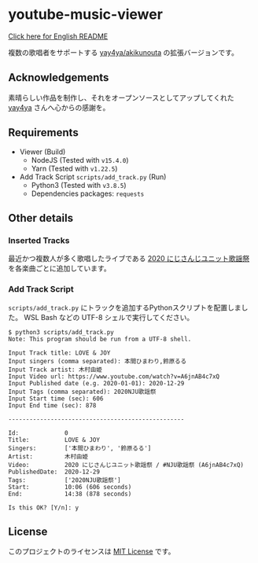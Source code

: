 # youtube-music-viewer

[Click here for English README](README.md)

複数の歌唱者をサポートする [yay4ya/akikunouta](https://github.com/yay4ya/akikunouta) の拡張バージョンです。

## Acknowledgements

素晴らしい作品を制作し、それをオープンソースとしてアップしてくれた [yay4ya](https://github.com/yay4ya) さんへ心からの感謝を。

## Requirements

- Viewer (Build)
  - NodeJS (Tested with `v15.4.0`)
  - Yarn (Tested with `v1.22.5`)
- Add Track Script `scripts/add_track.py` (Run)
  - Python3 (Tested with `v3.8.5`)
  - Dependencies packages: `requests`

## Other details

### Inserted Tracks

最近かつ複数人が多く歌唱したライブである [2020 にじさんじユニット歌謡祭](https://www.youtube.com/watch?v=A6jnAB4c7xQ) を各楽曲ごとに追加しています。

### Add Track Script

`scripts/add_track.py` にトラックを追加するPythonスクリプトを配置しました。
WSL Bash などの UTF-8 シェルで実行してください。

```shell
$ python3 scripts/add_track.py
Note: This program should be run from a UTF-8 shell.

Input Track title: LOVE & JOY
Input singers (comma separated): 本間ひまわり,鈴原るる
Input Track artist: 木村由姫
Input Video url: https://www.youtube.com/watch?v=A6jnAB4c7xQ
Input Published date (e.g. 2020-01-01): 2020-12-29
Input Tags (comma separated): 2020NJU歌謡祭
Input Start time (sec): 606
Input End time (sec): 878

--------------------------------------------------

Id:             0
Title:          LOVE & JOY
Singers:        ['本間ひまわり', '鈴原るる']
Artist:         木村由姫
Video:          2020 にじさんじユニット歌謡祭 / #NJU歌謡祭 (A6jnAB4c7xQ)
PublishedDate:  2020-12-29
Tags:           ['2020NJU歌謡祭']
Start:          10:06 (606 seconds)
End:            14:38 (878 seconds)

Is this OK? [Y/n]: y
```

## License

このプロジェクトのライセンスは [MIT License](LICENSE) です。

